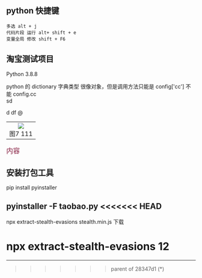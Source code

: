 ## python 快捷键

    多选 alt + j
    代码片段 运行 alt+ shift + e
    变量全局 修改 shift + F6

## 淘宝测试项目
Python 3.8.8



python 的 dictionary 字典类型 很像对象，但是调用方法只能是 config['cc']  不能 config.cc  
sd

d df @
<table>
    <tr>
        <td><center>
        <img src="https://img-blog.csdn.net/20180731152356880?watermark/2/text/aHR0cHM6Ly9ibG9nLmNzZG4ubmV0L3FxXzMzODI2NTY0/font/5a6L5L2T/fontsize/400/fill/I0JBQkFCMA==/dissolve/70" />
        </center>
        <center>
        图7 111
        </center></td> 
    <tr>
</table>

<font face="黑体" size="4" color="#824"> 
内容 
</font>

## 安装打包工具
pip install pyinstaller

pyinstaller -F taobao.py
<<<<<<< HEAD
---

npx extract-stealth-evasions stealth.min.js 下载

npx extract-stealth-evasions
12
=======
---
>>>>>>> parent of 28347d1 (*)
